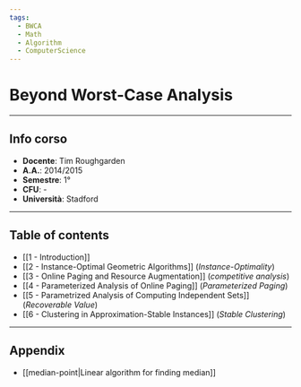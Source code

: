 ```yaml
---
tags:
  - BWCA
  - Math
  - Algorithm
  - ComputerScience
---
```

# Beyond Worst-Case Analysis 
----------------------
## Info corso
- **Docente**: Tim Roughgarden
- **A.A.**: 2014/2015
- **Semestre**: 1°
- **CFU**: -
- **Università**: Stadford


-------------------
## Table of contents
- [[1 - Introduction]]
- [[2 - Instance-Optimal Geometric Algorithms]] (*Instance-Optimality*)
- [[3 - Online Paging and Resource Augmentation]] (*competitive analysis*)
- [[4 - Parameterized Analysis of Online Paging]] (*Parameterized Paging*)
- [[5 -  Parametrized Analysis of Computing Independent Sets]] (*Recoverable Value*)
- [[6 - Clustering in Approximation-Stable Instances]] (*Stable Clustering*)


------------------
## Appendix
- [[median-point|Linear algorithm for finding median]]